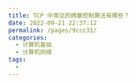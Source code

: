 ```yaml
---
title: TCP 中常见的拥塞控制算法有哪些？
date: 2022-09-21 22:37:12
permalink: /pages/9ccc31/
categories:
  - 计算机基础
  - 计算机网络
tags:
  - 
---
```


